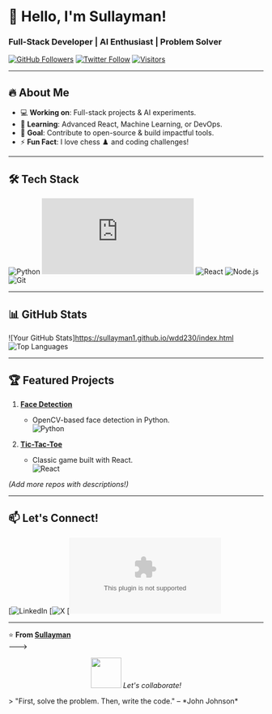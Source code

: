 # 👋 Hello, I'm Sullayman!  
### **Full-Stack Developer | AI Enthusiast | Problem Solver**  

[![GitHub Followers](https://img.shields.io/github/followers/sullayman1?style=social)](https://github.com/sullayman1)
[![Twitter Follow](https://img.shields.io/twitter/follow/yourhandle?style=social)](https://twitter.com/yourhandle)
[![Visitors](https://visitor-badge.laobi.icu/badge?page_id=sullayman1.sullayman1)](https://github.com/sullayman1)

---

## 🔥 About Me  
- 💻 **Working on**: Full-stack projects & AI experiments.  
- 🌱 **Learning**: Advanced React, Machine Learning, or DevOps.  
- 🎯 **Goal**: Contribute to open-source & build impactful tools.  
- ⚡ **Fun Fact**: I love chess ♟️ and coding challenges!  

---

## 🛠️ Tech Stack  
![Python](https://img.shields.io/badge/-Python-3776AB?logo=python&logoColor=white)
![HTML,CSS,JSON,NODE.JS,JavaScript](https://sullayman1.github.io/wdd230/index.html)
![React](https://img.shields.io/badge/-React-61DAFB?logo=react&logoColor=black)
![Node.js](https://img.shields.io/badge/-Node.js-339933?logo=node.js&logoColor=white)
![Git](https://img.shields.io/badge/-Git-F05032?logo=git&logoColor=white)

---

## 📊 GitHub Stats  
![Your GitHub Stats]https://sullayman1.github.io/wdd230/index.html
![Top Languages](https://github-readme-stats.vercel.app/api/top-langs/?username=sullayman1&layout=compact&theme=dark)  

---

## 🏆 Featured Projects  
1. **[Face Detection](https://github.com/sullayman1/Face-Detection)**  
   - OpenCV-based face detection in Python.  
   ![Python](https://img.shields.io/badge/-Python-3776AB?logo=python)  

2. **[Tic-Tac-Toe](https://github.com/sullayman1/Tic-Tac-Toe)**  
   - Classic game built with React.  
   ![React](https://img.shields.io/badge/-React-61DAFB?logo=react)  

*(Add more repos with descriptions!)*  

---

## 📫 Let's Connect!  
[![LinkedIn](https://linkedin.com/in/yourprofil](https://www.linkedin.com/in/sullayman-junior-samai-394839182?lipi=urn%3Ali%3Apage%3Ad_flagship3_profile_view_base_contact_details%3BfOpJ%2BnicRTuekiCBZLowXg%3D%3D)e)
[![X](@sullaymansamai1)
[![Gmail](Sullaymansamai31@gmail.com)

---

⭐ **From [Sullayman](https://github.com/sullayman1)**  
--->
<p align="center">
  <img src="https://media.giphy.com/media/LnQjpWaON8nhr21vNW/giphy.gif" width="60">  
  <em>Let's collaborate!</em>
</p>
> "First, solve the problem. Then, write the code." – *John Johnson*  

